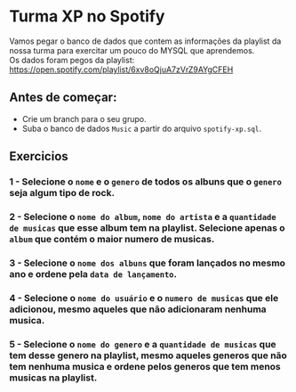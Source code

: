 # Turma XP no Spotify
  Vamos pegar o banco de dados que contem as informações da playlist da nossa turma para exercitar um pouco do MYSQL que aprendemos.
  <br/>
  Os dados foram pegos da playlist: https://open.spotify.com/playlist/6xv8oQjuA7zVrZ9AYgCFEH

## Antes de começar:
  - Crie um branch para o seu grupo.
  - Suba o banco de dados `Music` a partir do arquivo `spotify-xp.sql`.

## Exercicios

### 1 - Selecione o `nome` e o `genero` de todos os albuns que o `genero` seja algum tipo de rock.

### 2 - Selecione o `nome do album`, `nome do artista` e a `quantidade de musicas` que esse album tem na playlist. Selecione apenas o `album` que contém o maior numero de musicas.

### 3 - Selecione o `nome dos albuns` que foram lançados no mesmo ano e ordene pela `data de lançamento`.

### 4 - Selecione o `nome do usuário` e o `numero de musicas` que ele adicionou, mesmo aqueles que não adicionaram nenhuma musica.

### 5 - Selecione o `nome do genero` e a `quantidade de musicas` que tem desse genero na playlist, mesmo aqueles generos que não tem nenhuma musica e ordene pelos generos que tem menos musicas na playlist.
